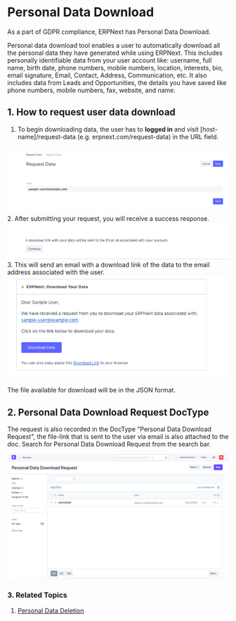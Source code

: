 
# Personal Data Download


As a part of GDPR compliance, ERPNext has Personal Data Download.


Personal data download tool enables a user to automatically download all the personal data they have generated while using ERPNext. This includes personally identifiable data from your user account like: username, full name, birth date, phone numbers, mobile numbers, location, interests, bio, email signature, Email, Contact, Address, Communication, etc. It also includes data from Leads and Opportunities, the details you have saved like phone numbers, mobile numbers, fax, website, and name.


## 1. How to request user data download


1. To begin downloading data, the user has to **logged in** and visit [host-name]/request-data (e.g. erpnext.com/request-data) in the URL field.


![Request Data](/files/request-data-webform.png)
2. After submitting your request, you will receive a success response.
![Request Data](/files/download-request-succes.png)
3. This will send an email with a download link of the data to the email address associated with the user.
![Download Data Email](/files/download-data-email.png)


The file available for download will be in the JSON format.


## 2. Personal Data Download Request DocType


The request is also recorded in the DocType "Personal Data Download Request", the file-link that is sent to the user via email is also attached to the doc. Search for Personal Data Download Request from the search bar.


![Personal Data Download Request Doctype](/files/personal-data-download-request-doctype.png)


### 3. Related Topics


1. [Personal Data Deletion](/docs/v13/user/manual/en/setting-up/personal-data-deletion)



